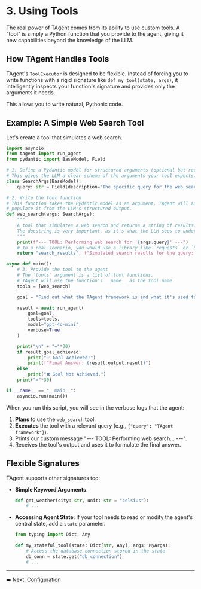 # 3. Using Tools

The real power of TAgent comes from its ability to use custom tools. A "tool" is simply a Python function that you provide to the agent, giving it new capabilities beyond the knowledge of the LLM.

## How TAgent Handles Tools

TAgent's `ToolExecutor` is designed to be flexible. Instead of forcing you to write functions with a rigid signature like `def my_tool(state, args)`, it intelligently inspects your function's signature and provides only the arguments it needs.

This allows you to write natural, Pythonic code.

## Example: A Simple Web Search Tool

Let's create a tool that simulates a web search.

```python
import asyncio
from tagent import run_agent
from pydantic import BaseModel, Field

# 1. Define a Pydantic model for structured arguments (optional but recommended)
# This gives the LLM a clear schema of the arguments your tool expects.
class SearchArgs(BaseModel):
    query: str = Field(description="The specific query for the web search.")

# 2. Write the tool function
# This function takes the Pydantic model as an argument. TAgent will automatically
# populate it from the LLM's structured output.
def web_search(args: SearchArgs):
    """
    A tool that simulates a web search and returns a string of results.
    The docstring is very important, as it's what the LLM sees to understand what the tool does.
    """
    print(f"--- TOOL: Performing web search for '{args.query}' ---")
    # In a real scenario, you would use a library like `requests` or `beautifulsoup` here.
    return "search_results", f"Simulated search results for the query: '{args.query}'"

async def main():
    # 3. Provide the tool to the agent
    # The `tools` argument is a list of tool functions.
    # TAgent will use the function's __name__ as the tool name.
    tools = [web_search]

    goal = "Find out what the TAgent framework is and what it's used for."

    result = await run_agent(
        goal=goal,
        tools=tools,
        model="gpt-4o-mini",
        verbose=True
    )

    print("\n" + "="*30)
    if result.goal_achieved:
        print("✅ Goal Achieved!")
        print(f"Final Answer: {result.output.result}")
    else:
        print("❌ Goal Not Achieved.")
    print("="*30)

if __name__ == "__main__":
    asyncio.run(main())
```

When you run this script, you will see in the verbose logs that the agent:
1.  **Plans** to use the `web_search` tool.
2.  **Executes** the tool with a relevant query (e.g., `{"query": "TAgent framework"}`).
3.  Prints our custom message "--- TOOL: Performing web search... ---".
4.  Receives the tool's output and uses it to formulate the final answer.

## Flexible Signatures

TAgent supports other signatures too:

- **Simple Keyword Arguments**:
  ```python
  def get_weather(city: str, unit: str = "celsius"):
      # ...
  ```
- **Accessing Agent State**: If your tool needs to read or modify the agent's central state, add a `state` parameter.
  ```python
  from typing import Dict, Any

  def my_stateful_tool(state: Dict[str, Any], args: MyArgs):
      # Access the database connection stored in the state
      db_conn = state.get("db_connection")
      # ...
  ```

---

➡️ [Next: Configuration](./04_configuration.md)

```